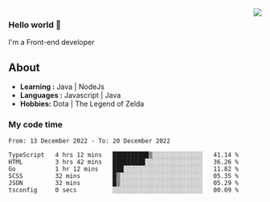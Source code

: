 <img align='right' src="https://github-readme-stats.vercel.app/api?username=jumodada&show_icons=true&theme=vue">

### Hello world 👋

I'm a Front-end developer 
    
## About
-  **Learning :** Java | NodeJs
-  **Languages :** Javascript | Java
-  **Hobbies:** Dota | The Legend of Zelda

### My code time

<!--START_SECTION:waka-->

```text
From: 13 December 2022 - To: 20 December 2022

TypeScript   4 hrs 12 mins   ██████████▒░░░░░░░░░░░░░░   41.14 %
HTML         3 hrs 42 mins   █████████░░░░░░░░░░░░░░░░   36.26 %
Go           1 hr 12 mins    ███░░░░░░░░░░░░░░░░░░░░░░   11.82 %
SCSS         32 mins         █▒░░░░░░░░░░░░░░░░░░░░░░░   05.35 %
JSON         32 mins         █▒░░░░░░░░░░░░░░░░░░░░░░░   05.29 %
tsconfig     0 secs          ░░░░░░░░░░░░░░░░░░░░░░░░░   00.09 %
```

<!--END_SECTION:waka-->
